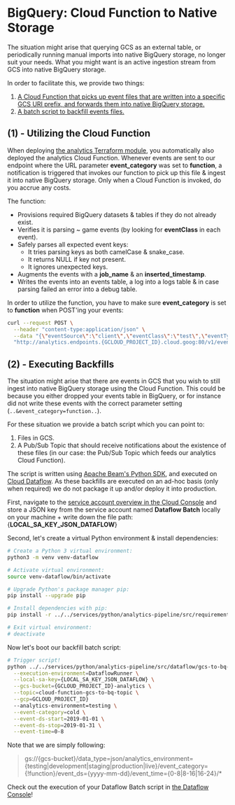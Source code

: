 # BigQuery: Cloud Function to Native Storage

The situation might arise that querying GCS as an external table, or periodically running manual imports into native BigQuery storage, no longer suit your needs. What you might want is an active ingestion stream from GCS into native BigQuery storage.

In order to facilitate this, we provide two things:

1. [A Cloud Function that picks up event files that are written into a specific GCS URI prefix, and forwards them into native BigQuery storage.](#1---utilizing-the-cloud-function)
2. [A batch script to backfill events files.](#2---executing-backfills)

## (1) - Utilizing the Cloud Function

When deploying [the analytics Terraform module](https://github.com/improbable/online-services/tree/master/services/terraform), you automatically also deployed the analytics Cloud Function. Whenever events are sent to our endpoint where the URL parameter **event_category** was set to **function**, a notification is triggered that invokes our function to pick up this file & ingest it into native BigQuery storage. Only when a Cloud Function is invoked, do you accrue any costs.

The function:

- Provisions required BigQuery datasets & tables if they do not already exist.
- Verifies it is parsing ~ game events (by looking for **eventClass** in each event).
- Safely parses all expected event keys:
    + It tries parsing keys as both camelCase & snake_case.
    + It returns NULL if key not present.
    + It ignores unexpected keys.
- Augments the events with a **job_name** & an **inserted_timestamp**.
- Writes the events into an events table, a log into a logs table & in case parsing failed an error into a debug table.

In order to utilize the function, you have to make sure **event_category** is set to **function** when POST'ing your events:

```bash
curl --request POST \
  --header "content-type:application/json" \
  --data "{\"eventSource\":\"client\",\"eventClass\":\"test\",\"eventType\":\"cloud_function\",\"eventTimestamp\":1562599755,\"eventIndex\":6,\"sessionId\":\"f58179a375290599dde17f7c6d546d78\",\"buildVersion\":\"2.0.13\",\"eventEnvironment\":\"testing\",\"eventAttributes\":{\"playerId\": 12345678}}" \
  "http://analytics.endpoints.{GCLOUD_PROJECT_ID}.cloud.goog:80/v1/event?key={GCP_API_KEY}&analytics_environment=testing&event_category=function&session_id=f58179a375290599dde17f7c6d546d78"

```

## (2) - Executing Backfills

The situation might arise that there are events in GCS that you wish to still ingest into native BigQuery storage using the Cloud Function. This could be because you either dropped your events table in BigQuery, or for instance did not write these events with the correct parameter setting (`..&event_category=function..`).

For these situation we provide a batch script which you can point to:

1. Files in GCS.
2. A Pub/Sub Topic that should receive notifications about the existence of these files (in our case: the Pub/Sub Topic which feeds our analytics Cloud Function).

The script is written using [Apache Beam's Python SDK](https://beam.apache.org/documentation/sdks/python/), and executed on [Cloud Dataflow](https://cloud.google.com/dataflow/). As these backfills are executed on an ad-hoc basis (only when required) we do not package it up and/or deploy it into production.

First, navigate to the [service account overview in the Cloud Console](https://console.cloud.google.com/iam-admin/serviceaccounts) and store a JSON key from the service account named **Dataflow Batch** locally on your machine + write down the file path: {**LOCAL_SA_KEY_JSON_DATAFLOW**}

Second, let's create a virtual Python environment & install dependencies:

```bash
# Create a Python 3 virtual environment:
python3 -m venv venv-dataflow

# Activate virtual environment:
source venv-dataflow/bin/activate

# Upgrade Python's package manager pip:
pip install --upgrade pip

# Install dependencies with pip:
pip install -r ../../services/python/analytics-pipeline/src/requirements/dataflow.txt

# Exit virtual environment:
# deactivate
```

Now let's boot our backfill batch script:

```bash
# Trigger script!
python ../../services/python/analytics-pipeline/src/dataflow/gcs-to-bq-backfill.py  \
  --execution-environment=DataflowRunner \
  --local-sa-key={LOCAL_SA_KEY_JSON_DATAFLOW} \
  --gcs-bucket={GCLOUD_PROJECT_ID}-analytics \
  --topic=cloud-function-gcs-to-bq-topic \
  --gcp=GCLOUD_PROJECT_ID}
  --analytics-environment=testing \
  --event-category=cold \
  --event-ds-start=2019-01-01 \
  --event-ds-stop=2019-01-31 \
  --event-time=0-8
```

Note that we are simply following:

> gs://{gcs-bucket}/data_type=json/analytics_environment={testing|development|staging|production|live}/event_category={!function}/event_ds={yyyy-mm-dd}/event_time={0-8|8-16|16-24}/*

Check out the execution of your Dataflow Batch script in [the Dataflow Console](https://console.cloud.google.com/dataflow)!
